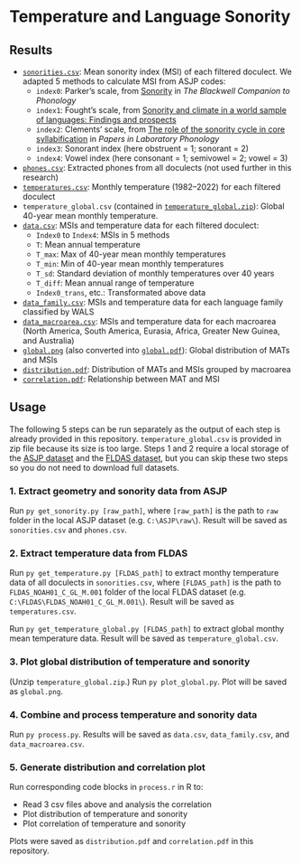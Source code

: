 # Temperature and Language Sonority

## Results

- [`sonorities.csv`](sonorities.csv): Mean sonority index (MSI) of each filtered doculect. We adapted 5 methods to calculate MSI from ASJP codes:
  - `index0`: Parker’s scale, from [Sonority](https://doi.org/10.1002/9781444335262.wbctp0049) in *The Blackwell Companion to Phonology*
  - `index1`: Fought’s scale, from [Sonority and climate in a world sample of languages: Findings and prospects](https://doi.org/10.1177/1069397103259439)
  - `index2`: Clements’ scale, from [The role of the sonority cycle in core syllabification](https://doi.org/10.1017/cbo9780511627736.017) in *Papers in Laboratory Phonology*
  - `index3`: Sonorant index (here obstruent = 1; sonorant = 2)
  - `index4`: Vowel index (here consonant = 1; semivowel = 2; vowel = 3)
- [`phones.csv`](phones.csv): Extracted phones from all doculects (not used further in this research)
- [`temperatures.csv`](temperatures.csv): Monthly temperature (1982–2022) for each filtered doculect
- `temperature_global.csv` (contained in [`temperature_global.zip`](temperature_global.zip)): Global 40-year mean monthly temperature.
- [`data.csv`](data.csv): MSIs and temperature data for each filtered doculect:
  - `Index0` to `Index4`: MSIs in 5 methods
  - `T`: Mean annual temperature
  - `T_max`: Max of 40-year mean monthly temperatures
  - `T_min`: Min of 40-year mean monthly temperatures
  - `T_sd`: Standard deviation of monthly temperatures over 40 years
  - `T_diff`: Mean annual range of temperature
  - `Index0_trans`, etc.: Transformated above data
- [`data_family.csv`](data_family.csv): MSIs and temperature data for each language family classified by WALS
- [`data_macroarea.csv`](data_macroarea.csv): MSIs and temperature data for each macroarea (North America, South America, Eurasia, Africa, Greater New Guinea, and Australia)
- [`global.png`](global.png) (also converted into [`global.pdf`](global.pdf)): Global distribution of MATs and MSIs
- [`distribution.pdf`](distribution.pdf): Distribution of MATs and MSIs grouped by macroarea
- [`correlation.pdf`](correlation.pdf): Relationship between MAT and MSI

## Usage

The following 5 steps can be run separately as the output of each step is already provided in this repository. `temperature_global.csv` is provided in zip file because its size is too large. Steps 1 and 2 require a local storage of the [ASJP dataset](https://github.com/lexibank/asjp) and the [FLDAS dataset](https://hydro1.gesdisc.eosdis.nasa.gov/data/FLDAS/FLDAS_NOAH01_C_GL_M.001/), but you can skip these two steps so you do not need to download full datasets.

### 1. Extract geometry and sonority data from ASJP

Run `py get_sonority.py [raw_path]`, where `[raw_path]` is the path to `raw` folder in the local ASJP dataset (e.g. `C:\ASJP\raw\`). Result will be saved as `sonorities.csv` and `phones.csv`.

### 2. Extract temperature data from FLDAS

Run `py get_temperature.py [FLDAS_path]` to extract monthy temperature data of all doculects in `sonorities.csv`, where `[FLDAS_path]` is the path to `FLDAS_NOAH01_C_GL_M.001` folder of the local FLDAS dataset (e.g. `C:\FLDAS\FLDAS_NOAH01_C_GL_M.001\`). Result will be saved as `temperatures.csv`.

Run `py get_temperature_global.py [FLDAS_path]` to extract global monthy mean temperature data. Result will be saved as `temperature_global.csv`.

### 3. Plot global distribution of temperature and sonority

(Unzip `temperature_global.zip`.) Run `py plot_global.py`. Plot will be saved as `global.png`.

### 4. Combine and process temperature and sonority data

Run `py process.py`. Results will be saved as `data.csv`, `data_family.csv`, and `data_macroarea.csv`.

### 5. Generate distribution and correlation plot

Run corresponding code blocks in `process.r` in R to:

- Read 3 csv files above and analysis the correlation
- Plot distribution of temperature and sonority
- Plot correlation of temperature and sonority

Plots were saved as `distribution.pdf` and `correlation.pdf` in this repository.
